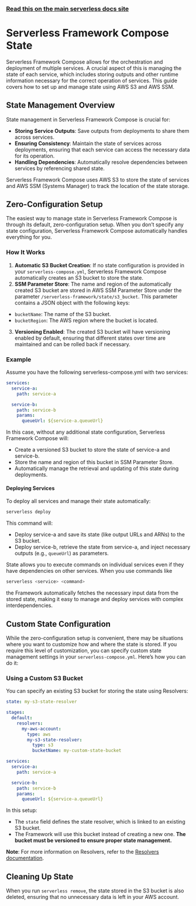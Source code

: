 <!--
title: 'Serverless Framework Compose State'
description: 'Learn how to manage state in Serverless Framework Compose.'
short_title: Serverless Framework Compose State
keywords:
  [
    'Serverless Framework',
    'serverless-compose',
    'state management',
    'S3 state',
    'service state',
  ]
-->

<!-- DOCS-SITE-LINK:START automatically generated  -->

### [Read this on the main serverless docs site](https://www.serverless.com/framework/docs/guides/compose/state)

<!-- DOCS-SITE-LINK:END -->

# Serverless Framework Compose State

Serverless Framework Compose allows for the orchestration and deployment of multiple services.
A crucial aspect of this is managing the state of each service, which includes storing outputs and other runtime information necessary for the correct operation of services.
This guide covers how to set up and manage state using AWS S3 and AWS SSM.


## State Management Overview

State management in Serverless Framework Compose is crucial for:

*	**Storing Service Outputs**: Save outputs from deployments to share them across services.
* **Ensuring Consistency**: Maintain the state of services across deployments, ensuring that each service can access the necessary data for its operation.
* **Handling Dependencies**: Automatically resolve dependencies between services by referencing shared state.

Serverless Framework Compose uses AWS S3 to store the state of services and AWS SSM (Systems Manager) to track the location of the state storage.

## Zero-Configuration Setup

The easiest way to manage state in Serverless Framework Compose is through its default, zero-configuration setup. When you don’t specify any state configuration, Serverless Framework Compose automatically handles everything for you.

### How It Works

1. **Automatic S3 Bucket Creation**: If no state configuration is provided in your `serverless-compose.yml`, Serverless Framework Compose automatically creates an S3 bucket to store the state.
2. **SSM Parameter Store**: The name and region of the automatically created S3 bucket are stored in AWS SSM Parameter Store under the parameter `/serverless-framework/state/s3_bucket`. This parameter contains a JSON object with the following keys:
  - `bucketName`: The name of the S3 bucket.
  - `bucketRegion`: The AWS region where the bucket is located.
3. **Versioning Enabled**: The created S3 bucket will have versioning enabled by default, ensuring that different states over time are maintained and can be rolled back if necessary.

### Example

Assume you have the following serverless-compose.yml with two services:

```yaml
services:
  service-a:
    path: service-a

  service-b:
    path: service-b
    params:
      queueUrl: ${service-a.queueUrl}
```

In this case, without any additional state configuration, Serverless Framework Compose will:

* Create a versioned S3 bucket to store the state of service-a and service-b.
*	Store the name and region of this bucket in SSM Parameter Store.
* Automatically manage the retrieval and updating of this state during deployments.

#### Deploying Services

To deploy all services and manage their state automatically:

```bash
serverless deploy
```

This command will:

* Deploy service-a and save its state (like output URLs and ARNs) to the S3 bucket.
* Deploy service-b, retrieve the state from service-a, and inject necessary outputs (e.g., `queueUrl`) as parameters.

State allows you to execute commands on individual services even if they have dependencies on other services.
When you use commands like

```bash
serverless <service> <command>
```
the Framework automatically fetches the necessary input data from the stored state,
making it easy to manage and deploy services with complex interdependencies.

## Custom State Configuration

While the zero-configuration setup is convenient, there may be situations where you want to customize how and where the state is stored.
If you require this level of customization, you can specify custom state management settings in your `serverless-compose.yml`.
Here’s how you can do it:

### Using a Custom S3 Bucket

You can specify an existing S3 bucket for storing the state using Resolvers:

```yaml
state: my-s3-state-resolver

stages:
  default:
    resolvers:
      my-aws-account:
        type: aws
        my-s3-state-resolver:
          type: s3
          bucketName: my-custom-state-bucket

services:
  service-a:
    path: service-a

  service-b:
    path: service-b
    params:
      queueUrl: ${service-a.queueUrl}
```

In this setup:

* The `state` field defines the state resolver, which is linked to an existing S3 bucket.
* The Framework will use this bucket instead of creating a new one. **The bucket must be versioned to ensure proper state management.**

**Note**: For more information on Resolvers, refer to the [Resolvers documentation](../variables).

## Cleaning Up State

When you run `serverless remove`, the state stored in the S3 bucket is also deleted, ensuring that no unnecessary data is left in your AWS account.
